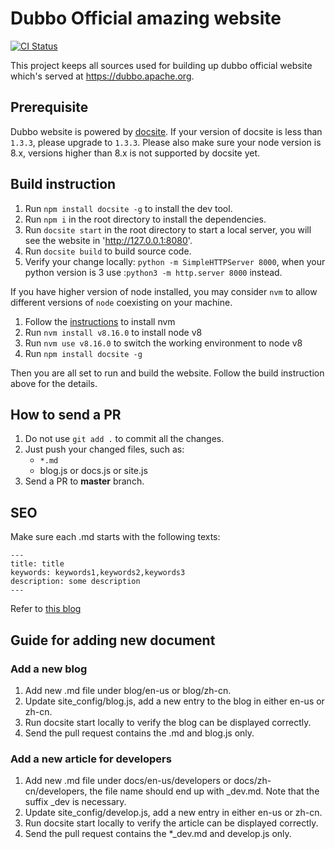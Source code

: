 # Dubbo Official amazing website


[![CI Status](https://github.com/apache/dubbo-website/workflows/CI/badge.svg?branch=master)](https://github.com/apache/dubbo-website/actions)

This project keeps all sources used for building up dubbo official website which's served at https://dubbo.apache.org.


## Prerequisite

Dubbo website is powered by [docsite](https://github.com/txd-team/docsite).
If your version of docsite is less than `1.3.3`, please upgrade to `1.3.3`.
Please also make sure your node version is 8.x, versions higher than 8.x is not supported by docsite yet.

## Build instruction

1. Run `npm install docsite -g` to install the dev tool.
2. Run `npm i` in the root directory to install the dependencies.
3. Run `docsite start` in the root directory to start a local server, you will see the website in 'http://127.0.0.1:8080'.
4. Run `docsite build` to build source code.
5. Verify your change locally: `python -m SimpleHTTPServer 8000`, when your python version is 3 use :`python3 -m http.server 8000` instead.

If you have higher version of node installed, you may consider `nvm` to allow different versions of `node` coexisting on your machine.

1. Follow the [instructions](http://nvm.sh) to install nvm
2. Run `nvm install v8.16.0` to install node v8
3. Run `nvm use v8.16.0` to switch the working environment to node v8
4. Run `npm install docsite -g`

Then you are all set to run and build the website. Follow the build instruction above for the details.

## How to send a PR

1. Do not use `git add .` to commit all the changes.
2. Just push your changed files, such as:
    * `*.md`
	* blog.js or docs.js or site.js
3. Send a PR to **master** branch.

## SEO

Make sure each .md starts with the following texts:

```
---
title: title
keywords: keywords1,keywords2,keywords3
description: some description
---
```

Refer to [this blog](blog/zh-cn/how-to-involve-dubbo-community.md)


## Guide for adding new document

### Add a new blog

1. Add new .md file under blog/en-us or blog/zh-cn.
2. Update site_config/blog.js, add a new entry to the blog in either en-us or zh-cn.
3. Run docsite start locally to verify the blog can be displayed correctly.
4. Send the pull request contains the .md and blog.js only.


### Add a new article for developers

1. Add new .md file under docs/en-us/developers or docs/zh-cn/developers, the file name should end up with _dev.md. Note that the suffix _dev is necessary.
2. Update site_config/develop.js, add a new entry in either en-us or zh-cn.
3. Run docsite start locally to verify the article can be displayed correctly.
4. Send the pull request contains the *_dev.md and develop.js only.

